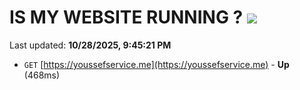 # IS MY WEBSITE RUNNING ? [![](https://img.shields.io/static/v1?label=Sponsor&message=%E2%9D%A4&logo=GitHub&color=%23fe8e86)](https://github.com/sponsors/Youssef-Lehmam)

Last updated: **10/28/2025, 9:45:21 PM**

- `GET` [https://youssefservice.me](https://youssefservice.me) - **Up** (468ms)
